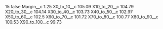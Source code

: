 <?xml version="1.0" encoding="UTF-8"?>
<CustomMetadata xmlns="http://soap.sforce.com/2006/04/metadata" xmlns:xsi="http://www.w3.org/2001/XMLSchema-instance" xmlns:xsd="http://www.w3.org/2001/XMLSchema">
    <label>15</label>
    <protected>false</protected>
    <values>
        <field>Margin__c</field>
        <value xsi:type="xsd:double">1.25</value>
    </values>
    <values>
        <field>X0_to_10__c</field>
        <value xsi:type="xsd:double">105.09</value>
    </values>
    <values>
        <field>X10_to_20__c</field>
        <value xsi:type="xsd:double">104.79</value>
    </values>
    <values>
        <field>X20_to_30__c</field>
        <value xsi:type="xsd:double">104.14</value>
    </values>
    <values>
        <field>X30_to_40__c</field>
        <value xsi:type="xsd:double">103.73</value>
    </values>
    <values>
        <field>X40_to_50__c</field>
        <value xsi:type="xsd:double">102.97</value>
    </values>
    <values>
        <field>X50_to_60__c</field>
        <value xsi:type="xsd:double">102.5</value>
    </values>
    <values>
        <field>X60_to_70__c</field>
        <value xsi:type="xsd:double">101.72</value>
    </values>
    <values>
        <field>X70_to_80__c</field>
        <value xsi:type="xsd:double">100.77</value>
    </values>
    <values>
        <field>X80_to_90__c</field>
        <value xsi:type="xsd:double">100.53</value>
    </values>
    <values>
        <field>X90_to_100__c</field>
        <value xsi:type="xsd:double">99.73</value>
    </values>
</CustomMetadata>
